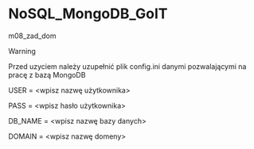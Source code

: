 # NoSQL_MongoDB_GoIT
 m08_zad_dom

Warning

Przed uzyciem należy uzupełnić plik config.ini danymi pozwalającymi na pracę z bazą MongoDB

USER = <wpisz nazwę użytkownika>

PASS = <wpisz hasło użytkownika>

DB_NAME = <wpisz nazwę bazy danych>

DOMAIN = <wpisz nazwę domeny>